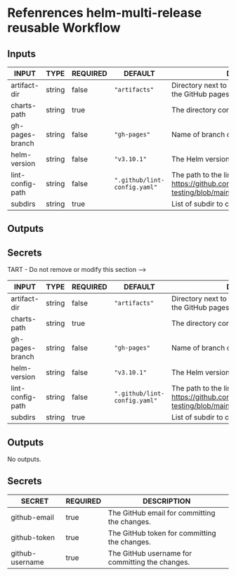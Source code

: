 # Refenrences helm-multi-release reusable Workflow

## Inputs

<!-- AUTO-DOC-INPUT:START - Do not remove or modify this section -->

| INPUT            | TYPE   | REQUIRED | DEFAULT                      | DESCRIPTION                                                                                                                |
| ---------------- | ------ | -------- | ---------------------------- | -------------------------------------------------------------------------------------------------------------------------- |
| artifact-dir     | string | false    | `"artifacts"`                | Directory next to `charts-path` for preparation of the GitHub pages artifact.                                              |
| charts-path      | string | true     |                              | The directory containing the Helm chart(s).                                                                                |
| gh-pages-branch  | string | false    | `"gh-pages"`                 | Name of branch containing the artifacts                                                                                    |
| helm-version     | string | false    | `"v3.10.1"`                  | The Helm version.                                                                                                          |
| lint-config-path | string | false    | `".github/lint-config.yaml"` | The path to the lint configuration file (See https://github.com/helm/chart-testing/blob/main/pkg/config/test_config.yaml). |
| subdirs          | string | true     |                              | List of subdir to consider                                                                                                 |

<!-- AUTO-DOC-INPUT:END -->

## Outputs

## Secrets

TART - Do not remove or modify this section -->

| INPUT            | TYPE   | REQUIRED | DEFAULT                      | DESCRIPTION                                                                                                                |
| ---------------- | ------ | -------- | ---------------------------- | -------------------------------------------------------------------------------------------------------------------------- |
| artifact-dir     | string | false    | `"artifacts"`                | Directory next to `charts-path` for preparation of the GitHub pages artifact.                                              |
| charts-path      | string | true     |                              | The directory containing the Helm chart(s).                                                                                |
| gh-pages-branch  | string | false    | `"gh-pages"`                 | Name of branch containing the artifacts                                                                                    |
| helm-version     | string | false    | `"v3.10.1"`                  | The Helm version.                                                                                                          |
| lint-config-path | string | false    | `".github/lint-config.yaml"` | The path to the lint configuration file (See https://github.com/helm/chart-testing/blob/main/pkg/config/test_config.yaml). |
| subdirs          | string | true     |                              | List of subdir to consider                                                                                                 |

<!-- AUTO-DOC-INPUT:END -->

## Outputs

<!-- AUTO-DOC-OUTPUT:START - Do not remove or modify this section -->

No outputs.

<!-- AUTO-DOC-OUTPUT:END -->

## Secrets

<!-- AUTO-DOC-SECRETS:START - Do not remove or modify this section -->

| SECRET          | REQUIRED | DESCRIPTION                                     |
| --------------- | -------- | ----------------------------------------------- |
| github-email    | true     | The GitHub email for committing the changes.    |
| github-token    | true     | The GitHub token for committing the changes.    |
| github-username | true     | The GitHub username for committing the changes. |

<!-- AUTO-DOC-SECRETS:END -->
